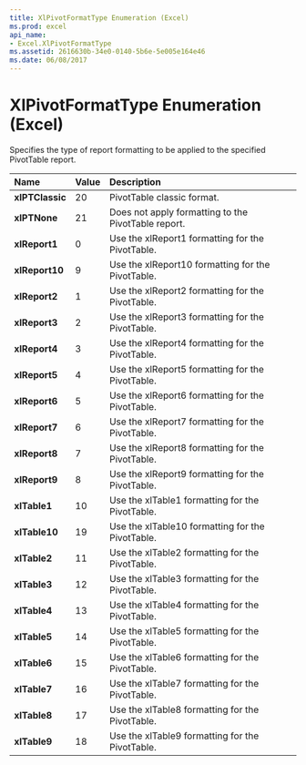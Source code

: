 ```yaml
---
title: XlPivotFormatType Enumeration (Excel)
ms.prod: excel
api_name:
- Excel.XlPivotFormatType
ms.assetid: 2616630b-34e0-0140-5b6e-5e005e164e46
ms.date: 06/08/2017
---
```



# XlPivotFormatType Enumeration (Excel)

Specifies the type of report formatting to be applied to the specified PivotTable report.



|Name|Value|Description|
|:-----|:-----|:-----|
| **xlPTClassic**|20|PivotTable classic format.|
| **xlPTNone**|21|Does not apply formatting to the PivotTable report.|
| **xlReport1**|0|Use the xlReport1 formatting for the PivotTable.|
| **xlReport10**|9|Use the xlReport10 formatting for the PivotTable.|
| **xlReport2**|1|Use the xlReport2 formatting for the PivotTable.|
| **xlReport3**|2|Use the xlReport3 formatting for the PivotTable.|
| **xlReport4**|3|Use the xlReport4 formatting for the PivotTable.|
| **xlReport5**|4|Use the xlReport5 formatting for the PivotTable.|
| **xlReport6**|5|Use the xlReport6 formatting for the PivotTable.|
| **xlReport7**|6|Use the xlReport7 formatting for the PivotTable.|
| **xlReport8**|7|Use the xlReport8 formatting for the PivotTable.|
| **xlReport9**|8|Use the xlReport9 formatting for the PivotTable.|
| **xlTable1**|10|Use the xlTable1 formatting for the PivotTable.|
| **xlTable10**|19|Use the xlTable10 formatting for the PivotTable.|
| **xlTable2**|11|Use the xlTable2 formatting for the PivotTable.|
| **xlTable3**|12|Use the xlTable3 formatting for the PivotTable.|
| **xlTable4**|13|Use the xlTable4 formatting for the PivotTable.|
| **xlTable5**|14|Use the xlTable5 formatting for the PivotTable.|
| **xlTable6**|15|Use the xlTable6 formatting for the PivotTable.|
| **xlTable7**|16|Use the xlTable7 formatting for the PivotTable.|
| **xlTable8**|17|Use the xlTable8 formatting for the PivotTable.|
| **xlTable9**|18|Use the xlTable9 formatting for the PivotTable.|

